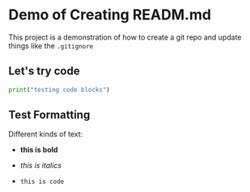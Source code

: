 # Demo of Creating READM.md

This project is a demonstration of how to create a git repo and update things like the `.gitignore`

## Let's try code

```python
print("testing code blocks")
```

## Test Formatting

Different kinds of text:

- **this is bold**

- *this is italics*

- `this is code`
